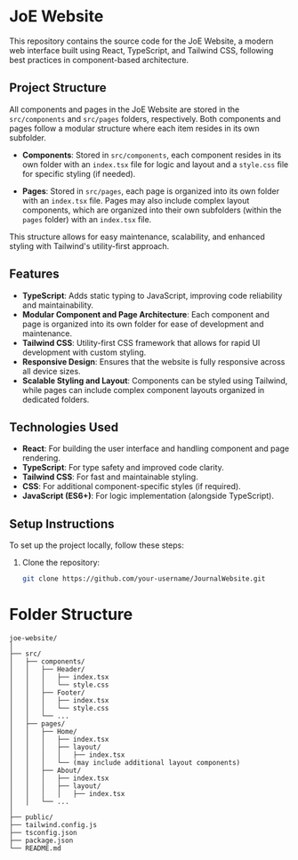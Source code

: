 # JoE Website

This repository contains the source code for the JoE Website, a modern web interface built using React, TypeScript, and Tailwind CSS, following best practices in component-based architecture.

## Project Structure

All components and pages in the JoE Website are stored in the `src/components` and `src/pages` folders, respectively. Both components and pages follow a modular structure where each item resides in its own subfolder.

- **Components**: Stored in `src/components`, each component resides in its own folder with an `index.tsx` file for logic and layout and a `style.css` file for specific styling (if needed).

- **Pages**: Stored in `src/pages`, each page is organized into its own folder with an `index.tsx` file. Pages may also include complex layout components, which are organized into their own subfolders (within the `pages` folder) with an `index.tsx` file.

This structure allows for easy maintenance, scalability, and enhanced styling with Tailwind's utility-first approach.

## Features

- **TypeScript**: Adds static typing to JavaScript, improving code reliability and maintainability.
- **Modular Component and Page Architecture**: Each component and page is organized into its own folder for ease of development and maintenance.
- **Tailwind CSS**: Utility-first CSS framework that allows for rapid UI development with custom styling.
- **Responsive Design**: Ensures that the website is fully responsive across all device sizes.
- **Scalable Styling and Layout**: Components can be styled using Tailwind, while pages can include complex component layouts organized in dedicated folders.

## Technologies Used

- **React**: For building the user interface and handling component and page rendering.
- **TypeScript**: For type safety and improved code clarity.
- **Tailwind CSS**: For fast and maintainable styling.
- **CSS**: For additional component-specific styles (if required).
- **JavaScript (ES6+)**: For logic implementation (alongside TypeScript).

## Setup Instructions

To set up the project locally, follow these steps:

1. Clone the repository:
   ```bash
   git clone https://github.com/your-username/JournalWebsite.git
   ```
   
# Folder Structure

```text
joe-website/
│
├── src/
│   ├── components/
│   │   ├── Header/
│   │   │   ├── index.tsx
│   │   │   └── style.css
│   │   ├── Footer/
│   │   │   ├── index.tsx
│   │   │   └── style.css
│   │   └── ...
│   ├── pages/
│   │   ├── Home/
│   │   │   ├── index.tsx
│   │   │   ├── layout/
│   │   │   │   ├── index.tsx
│   │   │   └── (may include additional layout components)
│   │   ├── About/
│   │   │   ├── index.tsx
│   │   │   ├── layout/
│   │   │   │   ├── index.tsx
│   │   └── ...
│
├── public/
├── tailwind.config.js
├── tsconfig.json
├── package.json
└── README.md

```
